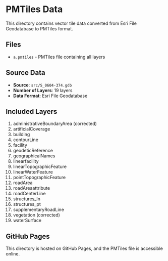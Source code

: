 # PMTiles Data

This directory contains vector tile data converted from Esri File Geodatabase to PMTiles format.

## Files

- `a.pmtiles` - PMTiles file containing all layers

## Source Data

- **Source**: `src/S_0604-374.gdb`
- **Number of Layers**: 19 layers
- **Data Format**: Esri File Geodatabase

## Included Layers

1. administrativeBoundaryArea (corrected)
2. artificialCoverage
3. building
4. contourLine
5. facility
6. geodeticReference
7. geographicalNames
8. linearfacility
9. linearTopographicFeature
10. linearWaterFeature
11. pointTopographicFeature
12. roadArea
13. roadAreaattribute
14. roadCenterLine
15. structures_ln
16. structures_pt
17. supplementaryRoadLine
18. vegetation (corrected)
19. waterSurface

## GitHub Pages

This directory is hosted on GitHub Pages, and the PMTiles file is accessible online.
